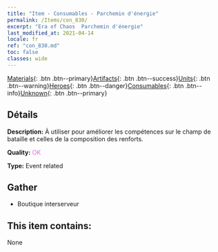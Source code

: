 ```yaml
---
title: "Item - Consumables - Parchemin d'énergie"
permalink: /Items/con_830/
excerpt: "Era of Chaos  Parchemin d'énergie"
last_modified_at: 2021-04-14
locale: fr
ref: "con_830.md"
toc: false
classes: wide
---
```

 [Materials](/fr/Items/){: .btn .btn--primary}[Artifacts](/fr/Items/Artifacts/){: .btn .btn--success}[Units](/fr/Items/Units/){: .btn .btn--warning}[Heroes](/fr/Items/Heroes/){: .btn .btn--danger}[Consumables](/fr/Items/Consumables/){: .btn .btn--info}[Unknown](/fr/Items/Unknown/){: .btn .btn--primary}

## Détails
 **Description:** À utiliser pour améliorer les compétences sur le champ de bataille et celles de la composition des renforts.

 **Quality:** <span style="color: #DA70D6">OK</span>

 **Type:** Event related

## Gather

*    Boutique interserveur 

## This item contains:

  None

